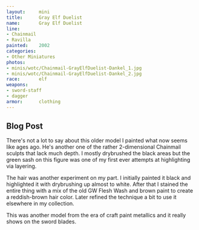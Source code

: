 ```yaml
---
layout:     mini
title:      Gray Elf Duelist
name:       Gray Elf Duelist
line:       
- Chainmail
- Ravilla
painted:    2002
categories:
- Other Miniatures
photos:
- minis/wotc/Chainmail-GrayElfDuelist-Dankel_1.jpg
- minis/wotc/Chainmail-GrayElfDuelist-Dankel_2.jpg
race:       elf
weapons:    
- sword-staff
- dagger
armor:      clothing
---
```


## Blog Post

There's not a lot to say about this older model I painted what now seems like ages ago. He's another one of the rather 2-dimensional Chainmail sculpts that lack much depth. I mostly drybrushed the black areas but the green sash on this figure was one of my first ever attempts at highlighting via layering.

The hair was another experiment on my part. I initially painted it black and highlighted it with drybrushing up almost to white. After that I stained the entire thing with a mix of the old GW Flesh Wash and brown paint to create a reddish-brown hair color. Later refined the technique a bit to use it elsewhere in my collection.

This was another model from the era of craft paint metallics and it really shows on the sword blades.